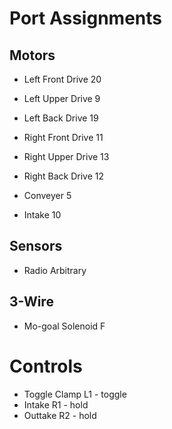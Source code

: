 # Port Assignments

## Motors

- Left Front Drive  20
- Left Upper Drive  9
- Left Back Drive   19
- Right Front Drive 11
- Right Upper Drive 13
- Right Back Drive  12

- Conveyer          5
- Intake            10

## Sensors

- Radio             Arbitrary

## 3-Wire

- Mo-goal Solenoid  F

# Controls

- Toggle Clamp      L1 - toggle
- Intake            R1 - hold
- Outtake           R2 - hold
